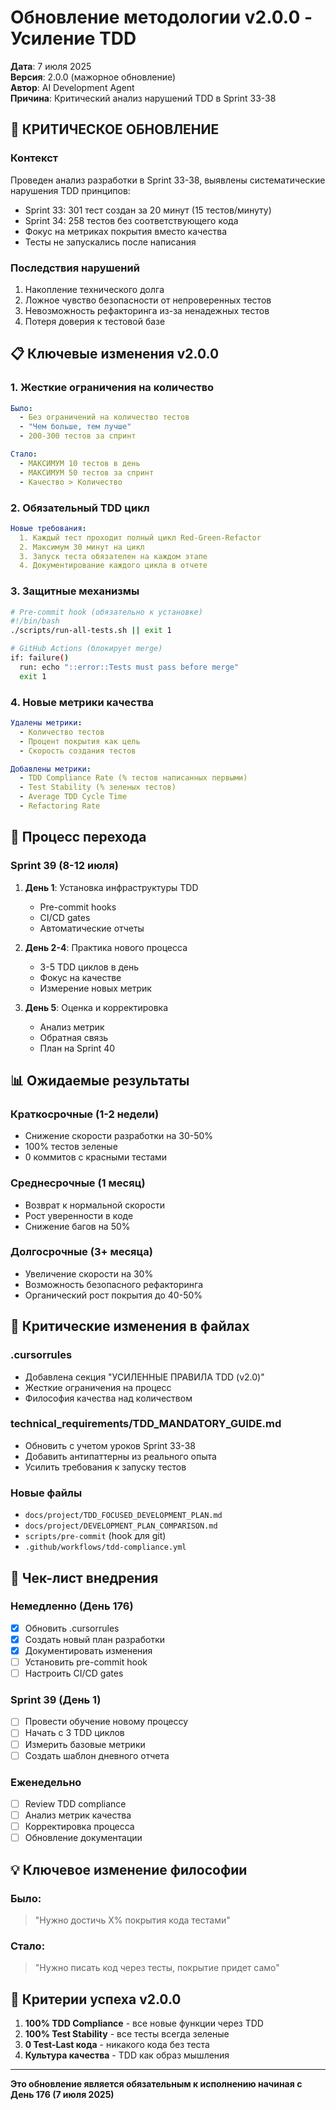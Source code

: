 # Обновление методологии v2.0.0 - Усиление TDD

**Дата**: 7 июля 2025  
**Версия**: 2.0.0 (мажорное обновление)  
**Автор**: AI Development Agent  
**Причина**: Критический анализ нарушений TDD в Sprint 33-38

## 🚨 КРИТИЧЕСКОЕ ОБНОВЛЕНИЕ

### Контекст
Проведен анализ разработки в Sprint 33-38, выявлены систематические нарушения TDD принципов:
- Sprint 33: 301 тест создан за 20 минут (15 тестов/минуту)
- Sprint 34: 258 тестов без соответствующего кода
- Фокус на метриках покрытия вместо качества
- Тесты не запускались после написания

### Последствия нарушений
1. Накопление технического долга
2. Ложное чувство безопасности от непроверенных тестов
3. Невозможность рефакторинга из-за ненадежных тестов
4. Потеря доверия к тестовой базе

## 📋 Ключевые изменения v2.0.0

### 1. Жесткие ограничения на количество
```yaml
Было:
  - Без ограничений на количество тестов
  - "Чем больше, тем лучше"
  - 200-300 тестов за спринт

Стало:
  - МАКСИМУМ 10 тестов в день
  - МАКСИМУМ 50 тестов за спринт
  - Качество > Количество
```

### 2. Обязательный TDD цикл
```yaml
Новые требования:
  1. Каждый тест проходит полный цикл Red-Green-Refactor
  2. Максимум 30 минут на цикл
  3. Запуск теста обязателен на каждом этапе
  4. Документирование каждого цикла в отчете
```

### 3. Защитные механизмы
```bash
# Pre-commit hook (обязательно к установке)
#!/bin/bash
./scripts/run-all-tests.sh || exit 1

# GitHub Actions (блокирует merge)
if: failure()
  run: echo "::error::Tests must pass before merge"
  exit 1
```

### 4. Новые метрики качества
```yaml
Удалены метрики:
  - Количество тестов
  - Процент покрытия как цель
  - Скорость создания тестов

Добавлены метрики:
  - TDD Compliance Rate (% тестов написанных первыми)
  - Test Stability (% зеленых тестов)
  - Average TDD Cycle Time
  - Refactoring Rate
```

## 🔄 Процесс перехода

### Sprint 39 (8-12 июля)
1. **День 1**: Установка инфраструктуры TDD
   - Pre-commit hooks
   - CI/CD gates
   - Автоматические отчеты

2. **День 2-4**: Практика нового процесса
   - 3-5 TDD циклов в день
   - Фокус на качестве
   - Измерение новых метрик

3. **День 5**: Оценка и корректировка
   - Анализ метрик
   - Обратная связь
   - План на Sprint 40

## 📊 Ожидаемые результаты

### Краткосрочные (1-2 недели)
- Снижение скорости разработки на 30-50%
- 100% тестов зеленые
- 0 коммитов с красными тестами

### Среднесрочные (1 месяц)
- Возврат к нормальной скорости
- Рост уверенности в коде
- Снижение багов на 50%

### Долгосрочные (3+ месяца)
- Увеличение скорости на 30%
- Возможность безопасного рефакторинга
- Органический рост покрытия до 40-50%

## 🚨 Критические изменения в файлах

### .cursorrules
- Добавлена секция "УСИЛЕННЫЕ ПРАВИЛА TDD (v2.0)"
- Жесткие ограничения на процесс
- Философия качества над количеством

### technical_requirements/TDD_MANDATORY_GUIDE.md
- Обновить с учетом уроков Sprint 33-38
- Добавить антипаттерны из реального опыта
- Усилить требования к запуску тестов

### Новые файлы
- `docs/project/TDD_FOCUSED_DEVELOPMENT_PLAN.md`
- `docs/project/DEVELOPMENT_PLAN_COMPARISON.md`
- `scripts/pre-commit` (hook для git)
- `.github/workflows/tdd-compliance.yml`

## 📝 Чек-лист внедрения

### Немедленно (День 176)
- [x] Обновить .cursorrules
- [x] Создать новый план разработки
- [x] Документировать изменения
- [ ] Установить pre-commit hook
- [ ] Настроить CI/CD gates

### Sprint 39 (День 1)
- [ ] Провести обучение новому процессу
- [ ] Начать с 3 TDD циклов
- [ ] Измерить базовые метрики
- [ ] Создать шаблон дневного отчета

### Еженедельно
- [ ] Review TDD compliance
- [ ] Анализ метрик качества
- [ ] Корректировка процесса
- [ ] Обновление документации

## 💡 Ключевое изменение философии

### Было:
> "Нужно достичь X% покрытия кода тестами"

### Стало:
> "Нужно писать код через тесты, покрытие придет само"

## 🎯 Критерии успеха v2.0.0

1. **100% TDD Compliance** - все новые функции через TDD
2. **100% Test Stability** - все тесты всегда зеленые
3. **0 Test-Last кода** - никакого кода без теста
4. **Культура качества** - TDD как образ мышления

---

**Это обновление является обязательным к исполнению начиная с День 176 (7 июля 2025)** 